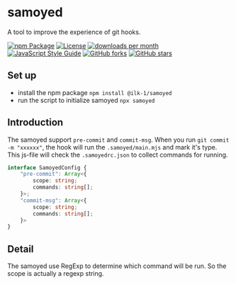 # samoyed

A tool to improve the experience of git hooks.

[![npm Package](https://img.shields.io/npm/v/@ilk-1/samoyed.svg)](https://www.npmjs.org/package/@ilk-1/samoyed)
[![License](https://img.shields.io/npm/l/@ilk-1/samoyed.svg)](https://github.com/ilk-1/samoyed/blob/main/LICENSE)
[![downloads per month](https://img.shields.io/npm/dm/@ilk-1/samoyed.svg)](https://www.npmjs.org/package/@ilk-1/samoyed)
[![JavaScript Style Guide](https://img.shields.io/badge/code_style-standard-brightgreen.svg)](https://standardjs.com)
[![GitHub forks](https://img.shields.io/github/forks/ilk-1/samoyed.svg)](https://github.com/ilk-1/samoyed/network)
[![GitHub stars](https://img.shields.io/github/stars/ilk-1/samoyed.svg)](https://github.com/ilk-1/samoyed/stargazers)



## Set up

- install the npm package `npm install @ilk-1/samoyed`
- run the script to initialize samoyed `npx samoyed`

## Introduction

The samoyed support `pre-commit` and `commit-msg`. When you run `git commit -m "xxxxxx"`, the hook will run the `.samoyed/main.mjs` and mark it's type. This js-file will check the `.samoyedrc.json` to collect commands for running.

```ts
interface SamoyedConfig {
    "pre-commit": Array<{
        scope: string;
        commands: string[];
    }>;
    "commit-msg": Array<{
        scope: string;
        commands: string[];
    }>
}
```

## Detail

The samoyed use RegExp to determine which command will be run. So the scope is actually a regexp string.
